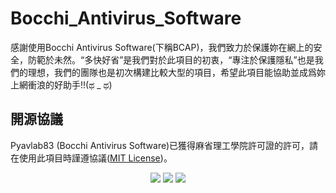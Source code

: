 # Bocchi_Antivirus_Software
感謝使用Bocchi Antivirus Software(下稱BCAP)，我們致力於保護妳在網上的安全，防範於未然。“多快好省”是我們對於此項目的初衷，“專注於保護隱私”也是我們的理想，我們的團隊也是初次構建比較大型的項目，希望此項目能協助並成爲妳上網衝浪的好助手!!(ಥ _ ಥ)
## 開源協議
Pyavlab83 (Bocchi Antivirus Software)已獲得麻省理工學院許可證的許可，請在使用此項目時謹遵協議([MIT License](https://github.com/JerryIs-strong/Bocchi_Antivirus_Software/blob/main/LICENSE))。
<div align="center">
   <img src="https://img.shields.io/badge/python-3670A0?style=for-the-badge&logo=python&logoColor=ffdd54">
   <img src="https://img.shields.io/badge/Electron-191970?style=for-the-badge&logo=Electron&logoColor=white">
   <img src="https://img.shields.io/badge/github%20pages-121013?style=for-the-badge&logo=github&logoColor=white">
</div>
